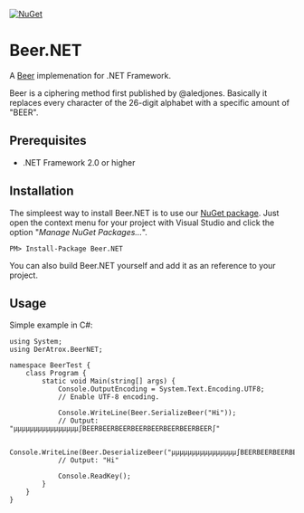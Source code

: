 [![NuGet](https://img.shields.io/nuget/v/Beer.NET.svg)](https://www.nuget.org/packages/Beer.NET)

Beer.NET
========

A [Beer](https://github.com/aledjones/Beer.php) implemenation for .NET Framework.

Beer is a ciphering method first published by @aledjones. Basically it replaces every character of the 26-digit alphabet with a specific amount of "BEER".


## Prerequisites ##
- .NET Framework 2.0 or higher

## Installation ##
The simpleest way to install Beer.NET is to use our [NuGet package](https://www.nuget.org/packages/Beer.NET). Just open the context menu for your project with Visual Studio and click the option "*Manage NuGet Packages...*".

```
PM> Install-Package Beer.NET
```

You can also build Beer.NET yourself and add it as an reference to your project.

## Usage ##
Simple example in C#:

```
using System;
using DerAtrox.BeerNET;

namespace BeerTest {
	class Program {
		static void Main(string[] args) {
			Console.OutputEncoding = System.Text.Encoding.UTF8;
			// Enable UTF-8 encoding.

			Console.WriteLine(Beer.SerializeBeer("Hi"));
			// Output: "µµµµµµµµµµµµµµµµ∫BEERBEERBEERBEERBEERBEERBEERBEER∫"

			Console.WriteLine(Beer.DeserializeBeer("µµµµµµµµµµµµµµµµ∫BEERBEERBEERBEERBEERBEERBEERBEER∫"));
			// Output: "Hi"

			Console.ReadKey();
		}
	}
}
```
